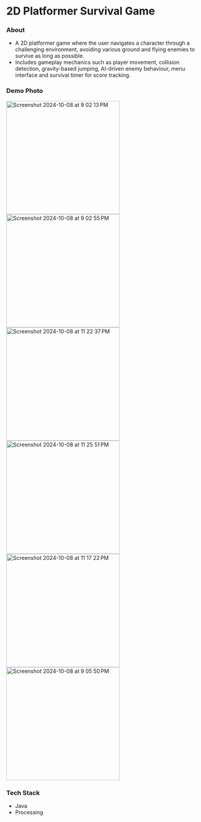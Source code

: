 # 2D Platformer Survival Game

### About
- A 2D platformer game where the user navigates a character through a challenging environment, avoiding various ground and flying enemies to survive as long as possible.
- Includes gameplay mechanics such as player movement, collision detection, gravity-based jumping, AI-driven enemy behaviour, menu interface and survival timer for score tracking.

### Demo Photo

<img width="300" alt="Screenshot 2024-10-08 at 9 02 13 PM" src="https://github.com/user-attachments/assets/41abd823-74ca-45f2-818a-22f713b37c5a">
<img width="300" alt="Screenshot 2024-10-08 at 9 02 55 PM" src="https://github.com/user-attachments/assets/6b21764b-38e7-4c3e-90d2-5e0b3e6fce12">
<img width="300" alt="Screenshot 2024-10-08 at 11 22 37 PM" src="https://github.com/user-attachments/assets/02a3fa39-00d2-4441-8833-6ab26ec7965b">
<img width="300" alt="Screenshot 2024-10-08 at 11 25 51 PM" src="https://github.com/user-attachments/assets/d1ee20ce-67d3-4c69-86df-630ace1a9086">
<img width="300" alt="Screenshot 2024-10-08 at 11 17 22 PM" src="https://github.com/user-attachments/assets/015c3bdc-1350-4614-bc7c-02450a82ca27">
<img width="300" alt="Screenshot 2024-10-08 at 9 05 50 PM" src="https://github.com/user-attachments/assets/02d1b0d6-842d-4a09-85e7-520985e5f062">


### Tech Stack
- Java
- Processing
